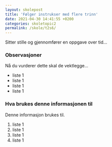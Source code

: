 ```yaml
---
layout: skolepost
title: 'Følger instrukser med flere trinn'
date: 2021-04-30 14:41:55 +0200
categories: skoletopic2
permalink: /skole/t2s6/
---
```


Sitter stille og gjennomfører en oppgave over tid...

### Observasjoner

Nå du vurderer dette skal de vektlegge...

- liste 1
- liste 1
- liste 1
- liste 1

### Hva brukes denne informasjonen til

Denne informasjon brukes til.

1. liste 1
2. liste 1
3. liste 1
4. liste 1
